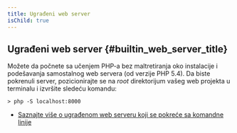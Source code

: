 ```yaml
---
title: Ugrađeni web server
isChild: true
---
```


## Ugrađeni web server {#builtin_web_server_title}

Možete da počnete sa učenjem PHP-a bez maltretiranja oko instalacije i podešavanja samostalnog web servera (od verzije
PHP 5.4). Da biste pokrenuli server, pozicionirajte se na _root_ direktorijum vašeg web projekta u terminalu i izvršite
sledeću komandu:

    > php -S localhost:8000

* [Saznajte više o ugrađenom web serveru koji se pokreće sa komandne linije][cli-server]

[cli-server]: http://www.php.net/manual/en/features.commandline.webserver.php
